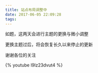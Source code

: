 ```yaml
---
title: 站点布局调整中
date: 2017-06-05 22:09:28
tags:
---
```


如题，这两天会进行主题的更换与微小调整
  
更换主题过后，将会恢复长久以来停止的更新
 
谢谢各位的关注

{% youtube l9lz23dvut4 %}
